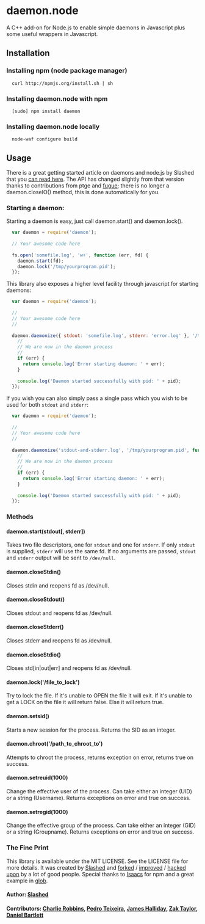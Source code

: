 # daemon.node

A C++ add-on for Node.js to enable simple daemons in Javascript plus some useful wrappers in Javascript.

## Installation

### Installing npm (node package manager)
```
  curl http://npmjs.org/install.sh | sh
```

### Installing daemon.node with npm
```
  [sudo] npm install daemon
```

### Installing daemon.node locally 
```
  node-waf configure build  
```

## Usage 

There is a great getting started article on daemons and node.js by Slashed that you [can read here][0]. The API has changed slightly from that version thanks to contributions from ptge and [fugue][1]; there is no longer a daemon.closeIO() method, this is done automatically for you.

### Starting a daemon:
Starting a daemon is easy, just call daemon.start() and daemon.lock(). 

``` js
  var daemon = require('daemon');
  
  // Your awesome code here
  
  fs.open('somefile.log', 'w+', function (err, fd) {
    daemon.start(fd);
    daemon.lock('/tmp/yourprogram.pid');
  });
```

This library also exposes a higher level facility through javascript for starting daemons:

``` js
  var daemon = require('daemon');
  
  //
  // Your awesome code here
  //
  
  daemon.daemonize({ stdout: 'somefile.log', stderr: 'error.log' }, '/tmp/yourprogram.pid', function (err, pid) {
    //
    // We are now in the daemon process
    //
    if (err) {
      return console.log('Error starting daemon: ' + err);
    }
    
    console.log('Daemon started successfully with pid: ' + pid);
  });
```

If you wish you can also simply pass a single pass which you wish to be used for both `stdout` and `stderr`:

``` js
  var daemon = require('daemon');
  
  //
  // Your awesome code here
  //
  
  daemon.daemonize('stdout-and-stderr.log', '/tmp/yourprogram.pid', function (err, pid) {
    //
    // We are now in the daemon process
    //
    if (err) {
      return console.log('Error starting daemon: ' + err);
    }
    
    console.log('Daemon started successfully with pid: ' + pid);
  });
```

### Methods

#### daemon.start(stdout[, stderr])
  Takes two file descriptors, one for `stdout` and one for `stderr`. If only `stdout` is supplied, `stderr` will use the same fd. If no arguments are passed, `stdout` and `stderr` output will be sent to `/dev/null`.
#### daemon.closeStdin()
  Closes stdin and reopens fd as /dev/null.
#### daemon.closeStdout()
  Closes stdout and reopens fd as /dev/null.
#### daemon.closeStderr()
  Closes stderr and reopens fd as /dev/null.
#### daemon.closeStdio()
  Closes std[in|out|err] and reopens fd as /dev/null.
#### daemon.lock('/file_to_lock')
  Try to lock the file. If it's unable to OPEN the file it will exit. If it's unable to get a LOCK on the file it will return false. Else it will return true.
#### daemon.setsid()
  Starts a new session for the process. Returns the SID as an integer.
#### daemon.chroot('/path_to_chroot_to')
  Attempts to chroot the process, returns exception on error, returns true on success.
#### daemon.setreuid(1000)
  Change the effective user of the process. Can take either an integer (UID) or a string (Username). Returns exceptions on error and true on success.
#### daemon.setregid(1000)
  Change the effective group of the process. Can take either an integer (GID) or a string (Groupname). Returns exceptions on error and true on success.


### The Fine Print
This library is available under the MIT LICENSE. See the LICENSE file for more details. It was created by [Slashed][2] and [forked][3] / [improved][4] / [hacked upon][1] by a lot of good people. Special thanks to [Isaacs][5] for npm and a great example in [glob][6].

#### Author: [Slashed](http://github.com/slashed)
#### Contributors: [Charlie Robbins](http://nodejitsu.com), [Pedro Teixeira](https://github.com/pgte), [James Halliday](https://github.com/substack), [Zak Taylor](https://github.com/dobl), [Daniel Bartlett](https://github.com/danbuk)

[0]: http://slashed.posterous.com/writing-daemons-in-javascript-with-nodejs-0
[1]: https://github.com/pgte/fugue/blob/master/deps/daemon.cc
[2]: https://github.com/slashed/daemon.node
[3]: https://github.com/substack/daemon.node/
[4]: https://github.com/dobl/daemon.node
[5]: https://github.com/isaacs/npm
[6]: https://github.com/isaacs/node-glob
